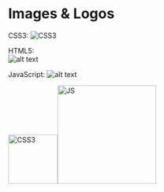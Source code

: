 # Images & Logos

CSS3:
![CSS3](https://upload.wikimedia.org/wikipedia/commons/d/d5/CSS3_logo_and_wordmark.svg)

HTML5:  
![alt text][logo html]

[logo html]: https://catalin.red/dist/uploads/2011/01/HTML5-logo.png "HTML5"

JavaScript:
![alt text][logo js]

[logo js]: https://1000logos.net/wp-content/uploads/2020/09/JavaScript-Logo.png "JS"

<img src="https://upload.wikimedia.org/wikipedia/commons/d/d5/CSS3_logo_and_wordmark.svg" width="100" title="CSS3" /><img src="https://1000logos.net/wp-content/uploads/2020/09/JavaScript-Logo.png" width="200" title="JS" />
